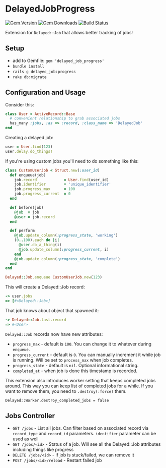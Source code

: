 # DelayedJobProgress
[![Gem Version](https://img.shields.io/gem/v/delayed_job_progress.svg?style=flat)](http://rubygems.org/gems/delayed_job_progress) [![Gem Downloads](https://img.shields.io/gem/dt/delayed_job_progress.svg?style=flat)](http://rubygems.org/gems/delayed_job_progress) [![Build Status](https://img.shields.io/travis/GBH/delayed_job_progress.svg?style=flat)](https://travis-ci.org/GBH/delayed_job_progress)

Extension for `Delayed::Job` that allows better tracking of jobs!

## Setup

* add to Gemfile: `gem 'delayed_job_progress'`
* `bundle install`
* `rails g delayed_job:progress`
* `rake db:migrate`

## Configuration and Usage

Consider this:

```ruby
class User < ActiveRecord::Base
  # convenient relationship to grab associated jobs
  has_many :jobs, :as => :record, :class_name => 'DelayedJob'
end
```

Creating a delayed job:
```ruby
user = User.find(123)
user.delay.do_things!
```

If you're using custom jobs you'll need to do something like this:
```ruby
class CustomUserJob < Struct.new(:user_id)
  def enqueue(job)
    job.record            = User.find(user_id)
    job.identifier        = 'unique_identifier'
    job.progress_max      = 100
    job.progress_current  = 0
  end

  def before(job)
    @job  = job
    @user = job.record
  end

  def perform
    @job.update_column(:progress_state, 'working')
    (0..100).each do |i|
      @user.do_a_thing(i)
      @job.update_column(:progress_current, i)
    end
    @job.update_column(:progress_state, 'complete')
  end
end

Delayed::Job.enqueue CustomUserJob.new(123)
```

This will create a Delayed::Job record:
```ruby
-> user.jobs
=> [#<Delayed::Job>]
```

That job knows about object that spawned it:
```ruby
-> Delayed::Job.last.record
=> #<User>
```

`Delayed::Job` records now have new attributes:
* `progress_max` - default is `100`. You can change it to whatever during `enqueue`.
* `progress_current` - default is `0`. You can manually increment it while job is running. Will be set to `process_max` when job completes.
* `progress_state` - default is `nil`. Optional informational string.
* `completed_at` - when job is done this timestamp is recorded.

This extension also introduces worker setting that keeps completed jobs around. This way you can keep list of completed jobs for a while. If you want to remove them, you need to `.destroy(:force)` them.
```
Delayed::Worker.destroy_completed_jobs = false
```

## Jobs Controller

- `GET /jobs` - List all jobs. Can filter based on associated record via `record_type` and `record_id` parameters. `identifier` parameter can be used as well
- `GET /jobs/<id>` - Status of a job. Will see all the Delayed::Job attributes including things like progress
- `DELETE /jobs/<id>` - If job is stuck/failed, we can remove it
- `POST /jobs/<id>/reload` - Restart failed job

